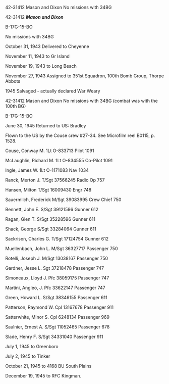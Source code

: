 





42-31412 Mason and Dixon No missions with 34BG






 




42-31412 ***Mason and Dixon***

B-17G-15-BO

No missions with 34BG

October 31, 1943 Delivered to Cheyenne

November 11, 1943 to Gr Island

November 19, 1943 to Long Beach

November 27, 1943 Assigned to 351st Squadron, 100th
Bomb Group, Thorpe Abbots

1945 Salvaged \- actually declared War Weary

42-31412 Mason and Dixon No missions with 34BG (combat was
with the 100th BG)

B-17G-15-BO

June 30, 1945 Returned to US: Bradley

Flown to the US by the Couse crew #27-34. See Microfilm reel
B0115, p. 1528\.

Couse, Conway M.
1Lt
O-833713
Pilot
1091

McLaughlin, Richard M.
1Lt
O-834555
Co-Pilot
1091

Ingle, James
W.
1Lt
O-1171083
Nav
1034

Ranck, Merton
J.
T/Sgt
37566245
Radio
Op
757

Hansen,
Milton
T/Sgt
16009430
Engr
748

Sauermilch,
Frederick M/Sgt
39083995
Crew
Chief
750

Bennett, John
E.
S/Sgt
39121596
Gunner
612

Ragan, Glen
T.
S/Sgt
35228596
Gunner
611

Shack,
George
S/Sgt
33284064
Gunner
611

Sackrison, Charles
G.
T/Sgt
17124754
Gunner
612

Muellenbach, John
L.
M/Sgt
36327717
Passenger
750

Rotelli, Joseph J.
M/Sgt
13038167
Passenger
750

Gardner, Jesse
L.
Sgt
37218478
Passenger
747

Simoneaux, Lloyd
J.
Pfc
38059175
Passenger
747

Martini, Angleo,
J.
Pfc
33622147
Passenger
747

Green, Howard
L.
S/Sgt
38346155
Passenger
611

Patterson, Raymond W.
Cpl
13167678
Passenger
911

Satterwhite, Minor
S.
Cpl
6248134
Passenger
969

Saulnier, Ernest
A.
S/Sgt
11052465
Passenger
678

Slade, Henry
F.
S/Sgt
34331040
Passenger
911

July 1, 1945 to Greenboro

July 2, 1945 to Tinker

October 21, 1945 to 4168 BU South Plains

December 19, 1945 to RFC Kingman.




